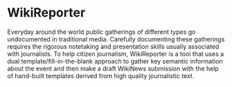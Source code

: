 WikiReporter
============

Everyday around the world public gatherings of different types go
undocumented in traditional media. Carefully documenting these
gatherings requires the rigorous notetaking and presentation skills
usually associated with journalists. To help citizen journalism,
WikiReporter is a tool that uses a dual template/fill-in-the-blank
approach to gather key semantic information about the event and then
make a draft WikiNews submission with the help of hand-built templates
derived from high quality journalistic text.
